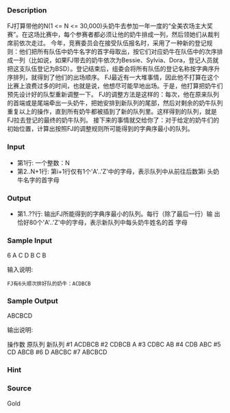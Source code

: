 
### Description
FJ打算带他的N(1 <= N <= 30,000)头奶牛去参加一年一度的“全美农场主大奖赛”。在这场比赛中，每个参赛者都必须让他的奶牛排成一列，然后领她们从裁判席前依次走过。 今年，竞赛委员会在接受队伍报名时，采用了一种新的登记规则：他们把所有队伍中奶牛名字的首字母取出，按它们对应奶牛在队伍中的次序排成一列（比如说，如果FJ带去的奶牛依次为Bessie、Sylvia、Dora，登记人员就把这支队伍登记为BSD）。登记结束后，组委会将所有队伍的登记名称按字典序升序排列，就得到了他们的出场顺序。 FJ最近有一大堆事情，因此他不打算在这个比赛上浪费过多的时间，也就是说，他想尽可能早地出场。于是，他打算把奶牛们预先设计好的队型重新调整一下。 FJ的调整方法是这样的：每次，他在原来队列的首端或是尾端牵出一头奶牛，把她安排到新队列的尾部，然后对剩余的奶牛队列重复以上的操作，直到所有奶牛都被插到了新的队列里。这样得到的队列，就是FJ拉去登记的最终的奶牛队列。 接下来的事情就交给你了：对于给定的奶牛们的初始位置，计算出按照FJ的调整规则所可能得到的字典序最小的队列。 
### Input
* 第1行: 一个整数：N 
* 第2..N+1行: 第i+1行仅有1个'A'..'Z'中的字母，表示队列中从前往后数第i 头奶牛名字的首字母
### Output
* 第1..??行: 输出FJ所能得到的字典序最小的队列。每行（除了最后一行）输 出恰好80个'A'..'Z'中的字母，表示新队列中每头奶牛姓名的首 字母 
### Sample Input
6
A
C
D
B
C
B

输入说明:

    FJ有6头顺次排好队的奶牛：ACDBCB


### Sample Output
ABCBCD

输出说明:

 操作数   原队列     新队列
   #1     ACDBCB
   #2      CDBCB     A
   #3      CDBC      AB
   #4      CDB       ABC
   #5      CD        ABCB
   #6       D        ABCBC
   #7                ABCBCD

### Hint

### Source
Gold